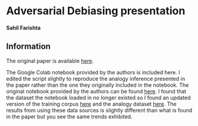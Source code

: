# Adversarial Debiasing presentation

#### Sahil Farishta

## Information
The original paper is available [here](https://arxiv.org/abs/1801.07593).

The Google Colab notebook provided by the authors is included here. I edited the script slightly to reproduce the analogy inference presented in the paper rather than the one they originally included in the notebook. The original notebook provided by the authors can be found [here](https://colab.research.google.com/notebooks/ml_fairness/adversarial_debiasing.ipynb). I found that the dataset the notebook loaded in no longer existed so I found an updated version of the training corpus [here](https://github.com/mmihaltz/word2vec-GoogleNews-vectors) and the analogy dataset [here](https://github.com/nicholas-leonard/word2vec/blob/master/questions-words.txt). The results from using these data sources is slightly different than what is found in the paper but you see the same trends exhibited. 
